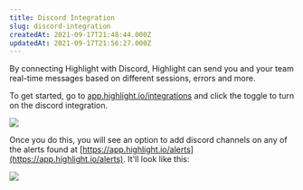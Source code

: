 ```yaml
---
title: Discord Integration
slug: discord-integration
createdAt: 2021-09-17T21:48:44.000Z
updatedAt: 2021-09-17T21:56:27.000Z
---
```


By connecting Highlight with Discord, Highlight can send you and your team real-time messages based on different sessions, errors and more.

To get started, go to [app.highlight.io/integrations](https://app.highlight.io/alerts) and click the toggle to turn on the discord integration.

![](/images/discord-integration-toggle.png)

Once you do this, you will see an option to add discord channels on any of the alerts found at [https://app.highlight.io/alerts](https://app.highlight.io/alerts). It'll look like this:

![](/images/discord-alert-view.png)
